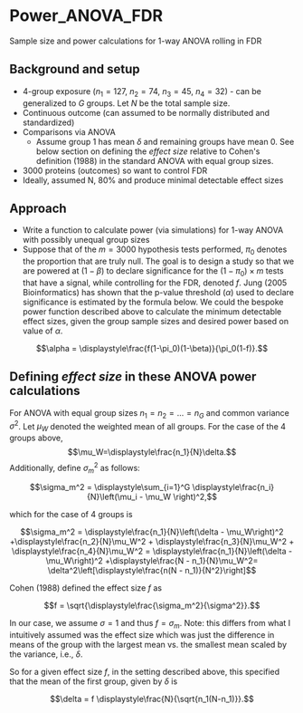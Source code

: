 # Power_ANOVA_FDR
Sample size and power calculations for 1-way ANOVA rolling in FDR

<!-- ABOUT THE PROJECT -->
## Background and setup

* 4-group exposure ($n_1 = 127$, $n_2 = 74$, $n_3 = 45$, $n_4 = 32$) - can be generalized to $G$ groups. Let $N$ be the total sample size.
* Continuous outcome (can assumed to be normally distributed and standardized)
* Comparisons via ANOVA
    + Assume group 1 has mean $\delta$ and remaining groups have mean 0. See below section on defining the *effect size* relative to Cohen's definition (1988) in the standard ANOVA with equal group sizes.
* 3000 proteins (outcomes) so want to control FDR
* Ideally, assumed N, 80% and produce minimal detectable effect sizes

## Approach

* Write a function to calculate power (via simulations) for 1-way ANOVA with possibly unequal group sizes
* Suppose that of the $m=3000$ hypothesis tests performed, $\pi_0$ denotes the proportion that are truly null. The goal is to design a study so that we are powered at $(1-\beta)$ to declare significance for the $(1-\pi_0)\times m$ tests that have a signal, while controlling for the FDR, denoted $f$. Jung (2005 Bioinformatics) has shown that the p-value threshold ($\alpha$) used to declare significance is estimated by the formula below. We could the bespoke power function described above to calculate the minimum detectable effect sizes, given the group sample sizes and desired power based on value of $\alpha$. 

$$\alpha = \displaystyle\frac{f(1-\pi_0)(1-\beta)}{\pi_0(1-f)}.$$



## Defining *effect size* in these ANOVA power calculations

For ANOVA with equal group sizes $n_1=n_2=\dots=n_G$ and common variance $\sigma^2$. Let $\mu_W$ denoted the weighted mean of all groups. For the case of the 4 groups above, $$\mu_W=\displaystyle\frac{n_1}{N}\delta.$$ Additionally, define $\sigma_m^2$ as follows:

$$\sigma_m^2 = \displaystyle\sum_{i=1}^G \displaystyle\frac{n_i}{N}\left(\mu_i - \mu_W \right)^2,$$ 

which for the case of 4 groups is 

$$\sigma_m^2 = \displaystyle\frac{n_1}{N}\left(\delta - \mu_W\right)^2 +\displaystyle\frac{n_2}{N}\mu_W^2 + 
\displaystyle\frac{n_3}{N}\mu_W^2 + 
\displaystyle\frac{n_4}{N}\mu_W^2 = \displaystyle\frac{n_1}{N}\left(\delta - \mu_W\right)^2 +\displaystyle\frac{N - n_1}{N}\mu_W^2=
\delta^2\left[\displaystyle\frac{n(N - n_1)}{N^2}\right]$$

Cohen (1988) defined the effect size $f$ as 

$$f = \sqrt{\displaystyle\frac{\sigma_m^2}{\sigma^2}}.$$

In our case, we assume $\sigma=1$ and thus $f = \sigma_m$. Note: this differs from what I intuitively assumed was the effect size which was just the difference in means of the group with the largest mean vs. the smallest mean scaled by the variance, i.e., $\delta$. 

So for a given effect size $f$, in the setting described above, this specified that the mean of the first group, given by $\delta$ is 

$$\delta = f \displaystyle\frac{N}{\sqrt{n_1(N-n_1)}}.$$